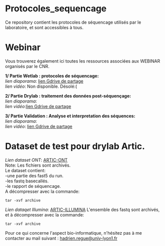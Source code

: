 # Protocoles_sequencage
Ce repository contient les protocoles de séquencage utilisés par le laboratoire, et sont accessibles à tous.

# Webinar
Vous trouverez également ici toutes les ressources associées aux WEBINAR organisés par le CNR.  

**1/ Partie Wetlab : protocoles de séquencage:**  
*lien diaporama*: [lien Gdrive de partage](https://drive.google.com/file/d/1frQNyZurb11BEq1JSzfHNb6JFrtugUJ8/view)  
*lien vidéo*: Non disponible. Désolé:(  

**2/ Partie Drylab : traitement des données post-séquençage:**  
*lien diaporama*:   
*lien vidéo*:[lien Gdrive de partage](https://drive.google.com/file/d/1NriW0JWtSl52WdZWtLhNIw6lcdXlNO2L/view?usp=drive_web)  

**3/ Partie Validation : Analyse et interpretation des séquences:**  
*lien diaporama*:  
*lien vidéo*: [lien Gdrive de partage](https://drive.google.com/file/d/1UpPun_hH5duTol3ANQ9Naehx92svPej2/view)  

# Dataset de test pour drylab Artic.

*Lien dataset ONT*: [ARTIC-ONT](https://zenodo.org/record/4486528#.YBiAjnnjJPY)    
Note: Les fichiers sont archivés.  
Le dataset contient:  
-une partie des fast5 du run.  
-les fastq basecallés.  
-le rapport de séquencage.  
A décompresser avec la commande:  
```
tar -xvf archive
```

*Lien dataqet Illumina*: [ARTIC-ILLUMINA](https://zenodo.org/record/4494344#.YB02xnnjJPY) 
L'ensemble des fastq sont archivés, et à décompresser avec la commande:
```
tar -xvf archive
```

Pour ce qui concerne l'aspect bio-informatique, n'hésitez pas à me contacter au mail suivant : <hadrien.regue@univ-lyon1.fr>


